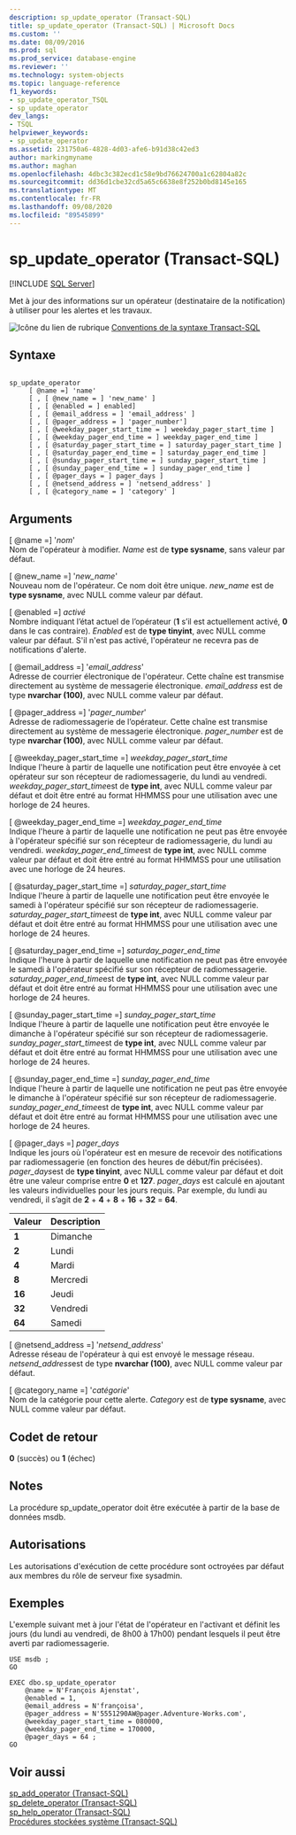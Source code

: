 ```yaml
---
description: sp_update_operator (Transact-SQL)
title: sp_update_operator (Transact-SQL) | Microsoft Docs
ms.custom: ''
ms.date: 08/09/2016
ms.prod: sql
ms.prod_service: database-engine
ms.reviewer: ''
ms.technology: system-objects
ms.topic: language-reference
f1_keywords:
- sp_update_operator_TSQL
- sp_update_operator
dev_langs:
- TSQL
helpviewer_keywords:
- sp_update_operator
ms.assetid: 231750a6-4828-4d03-afe6-b91d38c42ed3
author: markingmyname
ms.author: maghan
ms.openlocfilehash: 4dbc3c382ecd1c58e9bd76624700a1c62804a82c
ms.sourcegitcommit: dd36d1cbe32cd5a65c6638e8f252b0bd8145e165
ms.translationtype: MT
ms.contentlocale: fr-FR
ms.lasthandoff: 09/08/2020
ms.locfileid: "89545899"
---
```

# <a name="sp_update_operator-transact-sql"></a>sp_update_operator (Transact-SQL)
[!INCLUDE [SQL Server](../../includes/applies-to-version/sqlserver.md)]

  Met à jour des informations sur un opérateur (destinataire de la notification) à utiliser pour les alertes et les travaux.  
  
   ![Icône du lien de rubrique](../../database-engine/configure-windows/media/topic-link.gif "Icône du lien de rubrique") [Conventions de la syntaxe Transact-SQL](../../t-sql/language-elements/transact-sql-syntax-conventions-transact-sql.md)  
  
## <a name="syntax"></a>Syntaxe  
  
```  
  
sp_update_operator   
     [ @name =] 'name'   
     [ , [ @new_name = ] 'new_name' ]   
     [ , [ @enabled = ] enabled]   
     [ , [ @email_address = ] 'email_address' ]  
     [ , [ @pager_address = ] 'pager_number']   
     [ , [ @weekday_pager_start_time = ] weekday_pager_start_time ]  
     [ , [ @weekday_pager_end_time = ] weekday_pager_end_time ]   
     [ , [ @saturday_pager_start_time = ] saturday_pager_start_time ]  
     [ , [ @saturday_pager_end_time = ] saturday_pager_end_time ]   
     [ , [ @sunday_pager_start_time = ] sunday_pager_start_time ]  
     [ , [ @sunday_pager_end_time = ] sunday_pager_end_time ]   
     [ , [ @pager_days = ] pager_days ]   
     [ , [ @netsend_address = ] 'netsend_address' ]   
     [ , [ @category_name = ] 'category' ]  
```  
  
## <a name="arguments"></a>Arguments  
 [ @name =] '*nom*'  
 Nom de l'opérateur à modifier. *Name* est de **type sysname**, sans valeur par défaut.  
  
 [ @new_name =] '*new_name*'  
 Nouveau nom de l'opérateur. Ce nom doit être unique. *new_name* est de **type sysname**, avec NULL comme valeur par défaut.  
  
 [ @enabled =] *activé*  
 Nombre indiquant l’état actuel de l’opérateur (**1** s’il est actuellement activé, **0** dans le cas contraire). *Enabled* est de **type tinyint**, avec NULL comme valeur par défaut. S'il n'est pas activé, l'opérateur ne recevra pas de notifications d'alerte.  
  
 [ @email_address =] '*email_address*'  
 Adresse de courrier électronique de l'opérateur. Cette chaîne est transmise directement au système de messagerie électronique. *email_address* est de type **nvarchar (100)**, avec NULL comme valeur par défaut.  
  
 [ @pager_address =] '*pager_number*'  
 Adresse de radiomessagerie de l’opérateur. Cette chaîne est transmise directement au système de messagerie électronique. *pager_number* est de type **nvarchar (100)**, avec NULL comme valeur par défaut.  
  
 [ @weekday_pager_start_time =] *weekday_pager_start_time*  
 Indique l'heure à partir de laquelle une notification peut être envoyée à cet opérateur sur son récepteur de radiomessagerie, du lundi au vendredi. *weekday_pager_start_time*est de **type int**, avec NULL comme valeur par défaut et doit être entré au format HHMMSS pour une utilisation avec une horloge de 24 heures.  
  
 [ @weekday_pager_end_time =] *weekday_pager_end_time*  
 Indique l'heure à partir de laquelle une notification ne peut pas être envoyée à l'opérateur spécifié sur son récepteur de radiomessagerie, du lundi au vendredi. *weekday_pager_end_time*est de **type int**, avec NULL comme valeur par défaut et doit être entré au format HHMMSS pour une utilisation avec une horloge de 24 heures.  
  
 [ @saturday_pager_start_time =] *saturday_pager_start_time*  
 Indique l'heure à partir de laquelle une notification peut être envoyée le samedi à l'opérateur spécifié sur son récepteur de radiomessagerie. *saturday_pager_start_time*est de **type int**, avec NULL comme valeur par défaut et doit être entré au format HHMMSS pour une utilisation avec une horloge de 24 heures.  
  
 [ @saturday_pager_end_time =] *saturday_pager_end_time*  
 Indique l'heure à partir de laquelle une notification ne peut pas être envoyée le samedi à l'opérateur spécifié sur son récepteur de radiomessagerie. *saturday_pager_end_time*est de **type int**, avec NULL comme valeur par défaut et doit être entré au format HHMMSS pour une utilisation avec une horloge de 24 heures.  
  
 [ @sunday_pager_start_time =] *sunday_pager_start_time*  
 Indique l'heure à partir de laquelle une notification peut être envoyée le dimanche à l'opérateur spécifié sur son récepteur de radiomessagerie. *sunday_pager_start_time*est de **type int**, avec NULL comme valeur par défaut et doit être entré au format HHMMSS pour une utilisation avec une horloge de 24 heures.  
  
 [ @sunday_pager_end_time =] *sunday_pager_end_time*  
 Indique l'heure à partir de laquelle une notification ne peut pas être envoyée le dimanche à l'opérateur spécifié sur son récepteur de radiomessagerie. *sunday_pager_end_time*est de **type int**, avec NULL comme valeur par défaut et doit être entré au format HHMMSS pour une utilisation avec une horloge de 24 heures.  
  
 [ @pager_days =] *pager_days*  
 Indique les jours où l'opérateur est en mesure de recevoir des notifications par radiomessagerie (en fonction des heures de début/fin précisées). *pager_days*est de **type tinyint**, avec NULL comme valeur par défaut et doit être une valeur comprise entre **0** et **127**. *pager_days* est calculé en ajoutant les valeurs individuelles pour les jours requis. Par exemple, du lundi au vendredi, il s’agit de **2** + **4** + **8** + **16** + **32**  =  **64**.  
  
|Valeur|Description|  
|-----------|-----------------|  
|**1**|Dimanche|  
|**2**|Lundi|  
|**4**|Mardi|  
|**8**|Mercredi|  
|**16**|Jeudi|  
|**32**|Vendredi|  
|**64**|Samedi|  
  
 [ @netsend_address =] '*netsend_address*'  
 Adresse réseau de l'opérateur à qui est envoyé le message réseau. *netsend_address*est de type **nvarchar (100)**, avec NULL comme valeur par défaut.  
  
 [ @category_name =] '*catégorie*'  
 Nom de la catégorie pour cette alerte. *Category* est de **type sysname**, avec NULL comme valeur par défaut.  
  
## <a name="return-code-values"></a>Codet de retour  
 **0** (succès) ou **1** (échec)  
  
## <a name="remarks"></a>Notes  
 La procédure sp_update_operator doit être exécutée à partir de la base de données msdb.  
  
## <a name="permissions"></a>Autorisations  
 Les autorisations d'exécution de cette procédure sont octroyées par défaut aux membres du rôle de serveur fixe sysadmin.  
  
## <a name="examples"></a>Exemples  
 L'exemple suivant met à jour l'état de l'opérateur en l'activant et définit les jours (du lundi au vendredi, de 8h00 à 17h00) pendant lesquels il peut être averti par radiomessagerie.  
  
```  
USE msdb ;  
GO  
  
EXEC dbo.sp_update_operator   
    @name = N'François Ajenstat',  
    @enabled = 1,  
    @email_address = N'françoisa',  
    @pager_address = N'5551290AW@pager.Adventure-Works.com',  
    @weekday_pager_start_time = 080000,  
    @weekday_pager_end_time = 170000,  
    @pager_days = 64 ;  
GO  
```  
  
## <a name="see-also"></a>Voir aussi  
 [sp_add_operator &#40;Transact-SQL&#41;](../../relational-databases/system-stored-procedures/sp-add-operator-transact-sql.md)   
 [sp_delete_operator &#40;Transact-SQL&#41;](../../relational-databases/system-stored-procedures/sp-delete-operator-transact-sql.md)   
 [sp_help_operator &#40;Transact-SQL&#41;](../../relational-databases/system-stored-procedures/sp-help-operator-transact-sql.md)   
 [Procédures stockées système &#40;Transact-SQL&#41;](../../relational-databases/system-stored-procedures/system-stored-procedures-transact-sql.md)  
  
  
